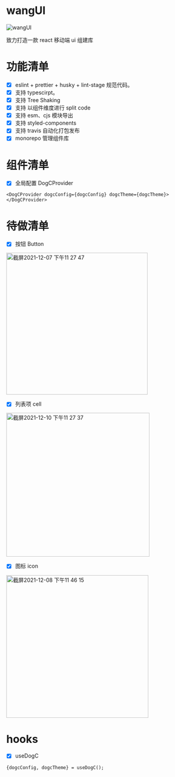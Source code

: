 <!--
 * @Descripttion:
 * @version:
 * @Author: wjm
 * @Date: 2021-09-16 17:57:29
 * @LastEditors: sueRimn
 * @LastEditTime: 2021-12-10 23:28:06
-->

# wangUI

![wangUI](https://user-images.githubusercontent.com/36124772/133591976-a6c927ef-ef45-44c1-b5e0-ce6f73c08bf4.jpg)

致力打造一款 react 移动端 ui 组建库

# 功能清单

- [x] eslint + prettier + husky + lint-stage 规范代码。
- [x] 支持 typescirpt。
- [x] 支持 Tree Shaking
- [x] 支持 以组件维度进行 split code
- [x] 支持 esm、cjs 模块导出
- [x] 支持 styled-components
- [x] 支持 travis 自动化打包发布
- [x] monorepo 管理组件库

# 组件清单

- [x] 全局配置 DogCProvider

```
<DogCProvider dogcConfig={dogcConfig} dogcTheme={dogcTheme}></DogCProvider>
```

# 待做清单

- [x] 按钮 Button

<img width="373" alt="截屏2021-12-07 下午11 27 47" src="https://user-images.githubusercontent.com/36124772/145058025-21996814-787c-460c-9652-ad118db6c522.png">

- [x] 列表项 cell

<img width="378" alt="截屏2021-12-10 下午11 27 37" src="https://user-images.githubusercontent.com/36124772/145599188-b7aa2b7b-d4c6-4f1f-baa1-532742295c06.png">

- [x] 图标 icon

<img width="375" alt="截屏2021-12-08 下午11 46 15" src="https://user-images.githubusercontent.com/36124772/145238677-092594cf-fab1-4dd4-87c3-1a3a38fa4f69.png">

# hooks

- [x] useDogC

```
{dogcConfig, dogcTheme} = useDogC();
```

